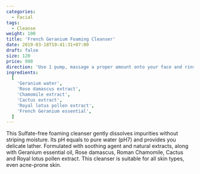 ```yaml
---
categories:
  - Facial
tags:
  - Cleanse
weight: 100
title: 'French Geranium Foaming Cleanser'
date: 2019-03-18T19:41:31+07:00
draft: false
size: 120
price: 990
direction: 'Use 1 pump, massage a proper amount onto your face and rinse off with water. Day and night.'
ingredients:
  [
    'Geranium water',
    'Rose damascus extract',
    'Chamomile extract',
    'Cactus extract',
    'Royal lotus pollen extract',
    'French Geranium essential',
  ]
---
```


This Sulfate-free foaming cleanser gently dissolves impurities without striping moisture. Its pH equals to pure water (pH7) and provides you delicate lather. Formulated with soothing agent and natural extracts, along with Geranium essential oil, Rose damascus, Roman Chamomile, Cactus and Royal lotus pollen extract. This cleanser is suitable for all skin types, even acne-prone skin.
